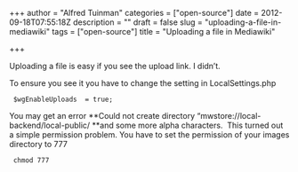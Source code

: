+++
author = "Alfred Tuinman"
categories = ["open-source"]
date = 2012-09-18T07:55:18Z
description = ""
draft = false
slug = "uploading-a-file-in-mediawiki"
tags = ["open-source"]
title = "Uploading a file in Mediawiki"

+++


Uploading a file is easy if you see the upload link. I didn’t.

To ensure you see it you have to change the setting in LocalSettings.php

     $wgEnableUploads  = true; 

You may get an error **Could not create directory “mwstore://local-backend/local-public/ **and some more alpha characters.  This turned out a simple permission problem. You have to set the permission of your images directory to 777

     chmod 777

